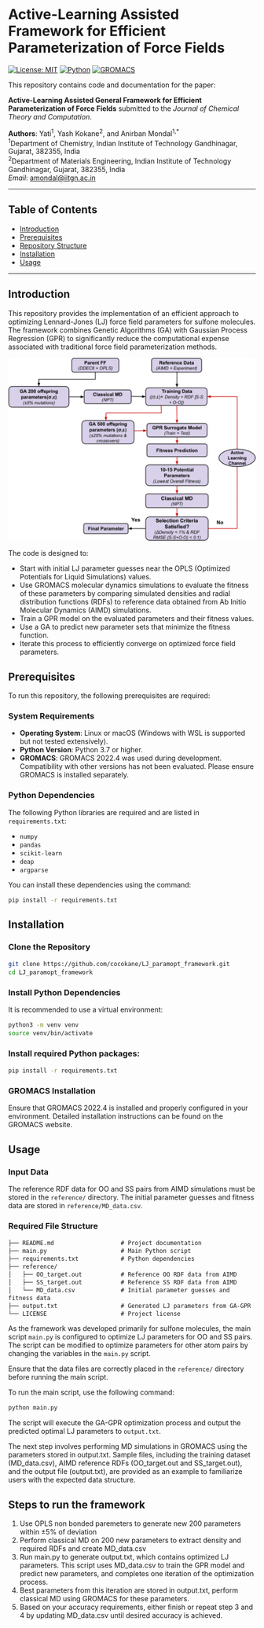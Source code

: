 # Active-Learning Assisted Framework for Efficient Parameterization of Force Fields

[![License: MIT](https://img.shields.io/badge/License-MIT-blue.svg)](https://opensource.org/licenses/MIT)
[![Python](https://img.shields.io/badge/Python-3.7%2B-green.svg)](https://www.python.org/)
[![GROMACS](https://img.shields.io/badge/GROMACS-blue.svg)](http://www.gromacs.org/)

This repository contains code and documentation for the paper:

**Active-Learning Assisted General Framework for Efficient Parameterization of Force Fields** submitted to the *Journal of Chemical Theory and Computation*.

**Authors**: Yati<sup>1</sup>, Yash Kokane<sup>2</sup>, and Anirban Mondal<sup>1,*</sup>  
<sup>1</sup>Department of Chemistry, Indian Institute of Technology Gandhinagar, Gujarat, 382355, India  
<sup>2</sup>Department of Materials Engineering, Indian Institute of Technology Gandhinagar, Gujarat, 382355, India  
*Email*: [amondal@iitgn.ac.in](mailto:amondal@iitgn.ac.in)

---

## Table of Contents

- [Introduction](#introduction)
- [Prerequisites](#prerequisites)
- [Repository Structure](#repository-structure)
- [Installation](#installation)
- [Usage](#usage)

---

## Introduction

This repository provides the implementation of an efficient approach to optimizing Lennard-Jones (LJ) force field parameters for sulfone molecules. The framework combines Genetic Algorithms (GA) with Gaussian Process Regression (GPR) to significantly reduce the computational expense associated with traditional force field parameterization methods.

![Workflow](Workflow.png)

The code is designed to:

- Start with initial LJ parameter guesses near the OPLS (Optimized Potentials for Liquid Simulations) values.
- Use GROMACS molecular dynamics simulations to evaluate the fitness of these parameters by comparing simulated densities and radial distribution functions (RDFs) to reference data obtained from Ab Initio Molecular Dynamics (AIMD) simulations.
- Train a GPR model on the evaluated parameters and their fitness values.
- Use a GA to predict new parameter sets that minimize the fitness function.
- Iterate this process to efficiently converge on optimized force field parameters.

## Prerequisites

To run this repository, the following prerequisites are required:

### System Requirements
- **Operating System**: Linux or macOS (Windows with WSL is supported but not tested extensively).
- **Python Version**: Python 3.7 or higher.
- **GROMACS**: GROMACS 2022.4 was used during development. Compatibility with other versions has not been evaluated. Please ensure GROMACS is installed separately.
### Python Dependencies
The following Python libraries are required and are listed in `requirements.txt`:
- `numpy`
- `pandas`
- `scikit-learn`
- `deap`
- `argparse`

You can install these dependencies using the command:
```bash
pip install -r requirements.txt
```

## Installation

### Clone the Repository
```bash
git clone https://github.com/cocokane/LJ_paramopt_framework.git
cd LJ_paramopt_framework
```

### Install Python Dependencies
It is recommended to use a virtual environment:

```bash
python3 -m venv venv
source venv/bin/activate
```
### Install required Python packages:
```bash
pip install -r requirements.txt
```
### GROMACS Installation
Ensure that GROMACS 2022.4 is installed and properly configured in your environment. Detailed installation instructions can be found on the GROMACS website.
## Usage

### Input Data

The reference RDF data for OO and SS pairs from AIMD simulations must be stored in the `reference/` directory. The initial parameter guesses and fitness data are stored in `reference/MD_data.csv`.

### Required File Structure 

```plaintext
├── README.md                   # Project documentation
├── main.py                     # Main Python script
├── requirements.txt            # Python dependencies
├── reference/
│   ├── OO_target.out           # Reference OO RDF data from AIMD
│   ├── SS_target.out           # Reference SS RDF data from AIMD
│   └── MD_data.csv             # Initial parameter guesses and fitness data
├── output.txt                  # Generated LJ parameters from GA-GPR
└── LICENSE                     # Project license
```

As the framework was developed primarily for sulfone molecules, the main script `main.py` is configured to optimize LJ parameters for OO and SS pairs. The script can be modified to optimize parameters for other atom pairs by changing the variables in the `main.py` script.

Ensure that the data files are correctly placed in the `reference/` directory before running the main script.

To run the main script, use the following command:

```bash
python main.py
```

The script will execute the GA-GPR optimization process and output the predicted optimal LJ parameters to `output.txt`.

The next step involves performing MD simulations in GROMACS using the parameters stored in output.txt. Sample files, including the training dataset (MD_data.csv), AIMD reference RDFs (OO_target.out and SS_target.out), and the output file (output.txt), are provided as an example to familiarize users with the expected data structure.

## Steps to run the framework

1. Use OPLS non bonded paremeters to generate new 200 parameters within ±5% of deviation
2. Perform classical MD on 200 new parameters to extract density and required RDFs and create MD_data.csv
3. Run main.py to generate output.txt, which contains optimized LJ parameters. This script uses MD_data.csv to train the GPR model and predict new parameters, and completes one iteration of the optimization process.
4. Best parameters from this iteration are stored in output.txt, perform classical MD using GROMACS for these parameters.
5. Based on your accuracy requirements, either finish or repeat step 3 and 4 by updating MD_data.csv until desired accuracy is achieved.
